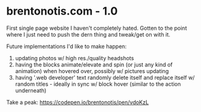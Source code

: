 # brentonotis.com - 1.0

First single page website I haven't completely hated. Gotten to the point where I just need to push the dern thing and tweak/get on with it.

Future implementations I'd like to make happen:

1) updating photos w/ high res./quality headshots
2) having the blocks animate/elevate and spin (or just any kind of animation) when hovered over, possibly w/ pictures updating
3) having '.web developer' text randomly delete itself and replace itself w/ random titles - ideally in sync w/ block hover (similar to the action underneath)

Take a peak: https://codepen.io/brentonotis/pen/vdoKzL
